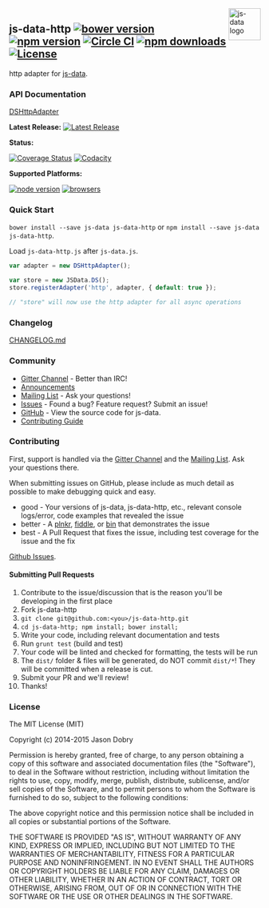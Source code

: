 <img src="https://raw.githubusercontent.com/js-data/js-data/master/js-data.png" alt="js-data logo" title="js-data" align="right" width="64" height="64" />

## js-data-http [![bower version](https://img.shields.io/bower/v/js-data-http.svg?style=flat-square)](https://www.npmjs.org/package/js-data-http) [![npm version](https://img.shields.io/npm/v/js-data-http.svg?style=flat-square)](https://www.npmjs.org/package/js-data-http) [![Circle CI](https://img.shields.io/circleci/project/js-data/js-data-http/master.svg?style=flat-square)](https://circleci.com/gh/js-data/js-data-http/tree/master) [![npm downloads](https://img.shields.io/npm/dm/js-data-http.svg?style=flat-square)](https://www.npmjs.org/package/js-data-http) [![License](https://img.shields.io/badge/license-MIT-blue.svg?style=flat-square)](https://github.com/js-data/js-data-http/blob/master/LICENSE)


http adapter for [js-data](http://www.js-data.io/).

### API Documentation
[DSHttpAdapter](http://www.js-data.io/docs/dshttpadapter)

__Latest Release:__ [![Latest Release](https://img.shields.io/github/release/js-data/js-data-http.svg?style=flat-square)](https://github.com/js-data/js-data-http/releases)

__Status:__

[![Coverage Status](https://img.shields.io/coveralls/js-data/js-data-http/master.svg?style=flat-square)](https://coveralls.io/r/js-data/js-data-http?branch=master) [![Codacity](https://img.shields.io/codacy/3931bbd8d838463297f70640aa78251b.svg?style=flat-square)](https://www.codacy.com/public/jasondobry/js-data-http/dashboard)

__Supported Platforms:__

[![node version](https://img.shields.io/badge/Node-0.10%2B-green.svg?style=flat-square)](https://github.com/js-data/js-data) [![browsers](https://img.shields.io/badge/Browser-Chrome%2CFirefox%2CSafari%2COpera%2CIE%209%2B%2CiOS%20Safari%207.1%2B%2CAndroid%20Browser%202.3%2B-green.svg?style=flat-square)](https://github.com/js-data/js-data)

### Quick Start
`bower install --save js-data js-data-http` or `npm install --save js-data js-data-http`.

Load `js-data-http.js` after `js-data.js`.

```js
var adapter = new DSHttpAdapter();

var store = new JSData.DS();
store.registerAdapter('http', adapter, { default: true });

// "store" will now use the http adapter for all async operations
```

### Changelog
[CHANGELOG.md](https://github.com/js-data/js-data-http/blob/master/CHANGELOG.md)

### Community
- [Gitter Channel](https://gitter.im/js-data/js-data) - Better than IRC!
- [Announcements](http://www.js-data.io/blog)
- [Mailing List](https://groups.io/org/groupsio/jsdata) - Ask your questions!
- [Issues](https://github.com/js-data/js-data-http/issues) - Found a bug? Feature request? Submit an issue!
- [GitHub](https://github.com/js-data/js-data-http) - View the source code for js-data.
- [Contributing Guide](https://github.com/js-data/js-data-http/blob/master/CONTRIBUTING.md)

### Contributing

First, support is handled via the [Gitter Channel](https://gitter.im/js-data/js-data) and the [Mailing List](https://groups.io/org/groupsio/jsdata). Ask your questions there.

When submitting issues on GitHub, please include as much detail as possible to make debugging quick and easy.

- good - Your versions of js-data, js-data-http, etc., relevant console logs/error, code examples that revealed the issue
- better - A [plnkr](http://plnkr.co/), [fiddle](http://jsfiddle.net/), or [bin](http://jsbin.com/?html,output) that demonstrates the issue
- best - A Pull Request that fixes the issue, including test coverage for the issue and the fix

[Github Issues](https://github.com/js-data/js-data-http/issues).

#### Submitting Pull Requests

1. Contribute to the issue/discussion that is the reason you'll be developing in the first place
1. Fork js-data-http
1. `git clone git@github.com:<you>/js-data-http.git`
1. `cd js-data-http; npm install; bower install;`
1. Write your code, including relevant documentation and tests
1. Run `grunt test` (build and test)
1. Your code will be linted and checked for formatting, the tests will be run
1. The `dist/` folder & files will be generated, do NOT commit `dist/*`! They will be committed when a release is cut.
1. Submit your PR and we'll review!
1. Thanks!

### License

The MIT License (MIT)

Copyright (c) 2014-2015 Jason Dobry

Permission is hereby granted, free of charge, to any person obtaining a copy
of this software and associated documentation files (the "Software"), to deal
in the Software without restriction, including without limitation the rights
to use, copy, modify, merge, publish, distribute, sublicense, and/or sell
copies of the Software, and to permit persons to whom the Software is
furnished to do so, subject to the following conditions:

The above copyright notice and this permission notice shall be included in all
copies or substantial portions of the Software.

THE SOFTWARE IS PROVIDED "AS IS", WITHOUT WARRANTY OF ANY KIND, EXPRESS OR
IMPLIED, INCLUDING BUT NOT LIMITED TO THE WARRANTIES OF MERCHANTABILITY,
FITNESS FOR A PARTICULAR PURPOSE AND NONINFRINGEMENT. IN NO EVENT SHALL THE
AUTHORS OR COPYRIGHT HOLDERS BE LIABLE FOR ANY CLAIM, DAMAGES OR OTHER
LIABILITY, WHETHER IN AN ACTION OF CONTRACT, TORT OR OTHERWISE, ARISING FROM,
OUT OF OR IN CONNECTION WITH THE SOFTWARE OR THE USE OR OTHER DEALINGS IN THE
SOFTWARE.

